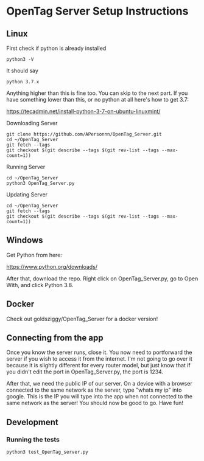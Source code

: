# OpenTag Server Setup Instructions

## Linux
First check if python is already installed
```
python3 -V
```
It should say
```
python 3.7.x
```
Anything higher than this is fine too. You can skip to the next part. If you have something lower than this, or no python at all here's how to get 3.7:

https://tecadmin.net/install-python-3-7-on-ubuntu-linuxmint/

Downloading Server

```
git clone https://github.com/APersonnn/OpenTag_Server.git
cd ~/OpenTag_Server
git fetch --tags
git checkout $(git describe --tags $(git rev-list --tags --max-count=1))
```

Running Server

```
cd ~/OpenTag_Server
python3 OpenTag_Server.py
```

Updating Server

```
cd ~/OpenTag_Server
git fetch --tags
git checkout $(git describe --tags $(git rev-list --tags --max-count=1))
```

## Windows

Get Python from here:

https://www.python.org/downloads/

After that, download the repo. Right click on OpenTag_Server.py, go to Open With, and click Python 3.8.

## Docker

Check out goldsziggy/OpenTag_Server for a docker version!

## Connecting from the app

Once you know the server runs, close it. You now need to portforward the server if you wish to access it from the internet. I'm not going to go over it because it is slightly different for every router model, but just know that if you didn't edit the port in OpenTag_Server.py, the port is 1234.

After that, we need the public IP of our server. On a device with a browser connected to the same network as the server, type "whats my ip" into google. This is the IP you will type into the app when not connected to the same network as the server! You should now be good to go. Have fun!

## Development

### Running the tests

```
python3 test_OpenTag_server.py
```